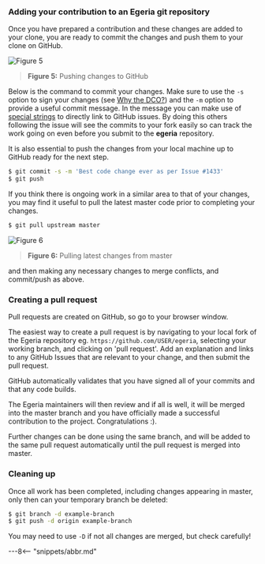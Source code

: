<!-- SPDX-License-Identifier: CC-BY-4.0 -->
<!-- Copyright Contributors to the ODPi Egeria project 2020. -->

### Adding your contribution to an Egeria git repository

Once you have prepared a contribution and these changes are added to your clone, you are ready to commit the changes and push them to your clone on GitHub.

![Figure 5](/education/tutorials/git-and-git-hub—tutorial/git-push-pull.svg)
> **Figure 5:** Pushing changes to GitHub

Below is the command to commit your changes.  Make sure to use the `-s` option to sign your changes (see [Why the DCO?](https://github.com/odpi/egeria/blob/master/developer-resources/why-the-dco.md)) and the `-m` option to provide a useful commit message. In the message you can make use of [special strings](https://blog.github.com/2011-10-12-introducing-issue-mentions/) to directly link to GitHub issues. By doing this others following the issue will see the commits to your fork easily so can track the work going on even before you submit to the **egeria** repository.

It is also essential to push the changes from your local machine up to GitHub ready for the next step.

```bash
$ git commit -s -m 'Best code change ever as per Issue #1433'
$ git push 
```

If you think there is ongoing work in a similar area to that of your changes, you may find it useful to pull the latest master code prior to completing your changes.

```bash
$ git pull upstream master
```

![Figure 6](/education/tutorials/git-and-git-hub—tutorial/git-pull-upstream-master.svg)
> **Figure 6:** Pulling latest changes from master

and then making any necessary changes to merge conflicts, and commit/push as above.

### Creating a pull request

Pull requests are created on GitHub, so go to your browser window.

The easiest way to create a pull request is by navigating to your local fork of the Egeria repository eg. `https://github.com/USER/egeria`, selecting your working branch, and clicking on 'pull request'. Add an explanation and links to any GitHub Issues that are relevant to your change, and then submit the pull request.

GitHub automatically validates that you have signed all of your commits and that any code builds.

The Egeria maintainers will then review and if all is well, it will be merged into the master branch and you have officially made a successful contribution to the project.  Congratulations :).

Further changes can be done using the same branch, and will be added to the same pull request automatically until the pull request is merged into master.


### Cleaning up

Once all work has been completed, including changes appearing in master, only then can your temporary branch be deleted:

```bash
$ git branch -d example-branch
$ git push -d origin example-branch
```

You may need to use `-D` if not all changes are merged, but check carefully!


---8<-- "snippets/abbr.md"